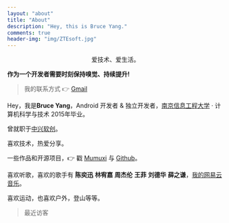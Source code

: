 ```yaml
---
layout: "about"
title: "About"
description: "Hey, this is Bruce Yang."
comments: true
header-img: "img/ZTEsoft.jpg"
---
```


<p style="text-align:center;">
    爱技术、爱生活。
</p>

**作为一个开发者需要时刻保持嗅觉、持续提升!**

>我的联系方式 👉 [Gmail](mailto:yang.jianan0926@gmail.com)

Hey，我是**Bruce Yang**，Android 开发者 & 独立开发者，[南京信息工程大学](http://www.nuist.edu.cn/) · 计算机科学与技术 2015年毕业。

曾就职于[中兴软创](http://www.ztesoft.com/cn)。

喜欢技术，热爱分享。

一些作品和开源项目，👉 戳 [Mumuxi](https://github.com/yangxiaoge/MumuXi) 与 [Github](https://github.com/yangxiaoge)。

喜欢听歌，喜欢的歌手有 **陈奕迅** **林宥嘉** **周杰伦** **王菲** **刘德华** **薛之谦**，[我的网易云音乐](http://music.163.com/#/user/home?id=72955955)。

喜欢运动，也喜欢户外，登山等等。

<!-- data-num-items代表需要展示的访客数 -->
> 最近访客
<div class="ds-recent-visitors" data-num-items="1000" data-avatar-size="42" id="ds-recent-visitors"></div>